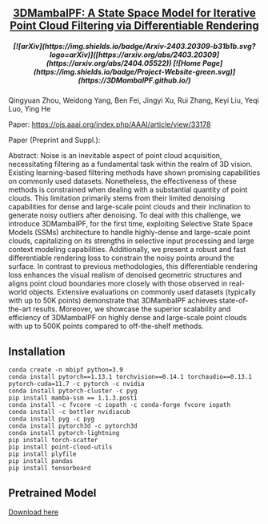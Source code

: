 <h2 align="center"> <a href="https://ojs.aaai.org/index.php/AAAI/article/view/33178">3DMambaIPF: A State Space Model for Iterative  <a href="https://ojs.aaai.org/index.php/AAAI/article/view/33178"> Point Cloud Filtering via Differentiable Rendering </a>
<h5 align="center">
[![arXiv](https://img.shields.io/badge/Arxiv-2403.20309-b31b1b.svg?logo=arXiv)]([https://arxiv.org/abs/2403.20309](https://arxiv.org/abs/2404.05522))
[![Home Page](https://img.shields.io/badge/Project-Website-green.svg)](https://3DMambaIPF.github.io/)
</h5>
Qingyuan Zhou, Weidong Yang, Ben Fei, Jingyi Xu, Rui Zhang, Keyi Liu, Yeqi Luo, Ying He

Paper: https://ojs.aaai.org/index.php/AAAI/article/view/33178

Paper (Preprint and Suppl.): 

Abstract: Noise is an inevitable aspect of point cloud acquisition, necessitating filtering as a fundamental task within the realm of 3D vision. Existing learning-based filtering methods have shown promising capabilities on commonly used datasets. Nonetheless, the effectiveness of these methods is constrained when dealing with a substantial quantity of point clouds. This limitation primarily stems from their limited denoising capabilities for dense and large-scale point clouds and their inclination to generate noisy outliers after denoising. To deal with this challenge, we introduce 3DMambaIPF, for the first time, exploiting Selective State Space Models (SSMs) architecture to handle highly-dense and large-scale point clouds, capitalizing on its strengths in selective input processing and large context modeling capabilities. Additionally, we present a robust and fast differentiable rendering loss to constrain the noisy points around the surface. In contrast to previous methodologies, this differentiable rendering loss enhances the visual realism of denoised geometric structures and aligns point cloud boundaries more closely with those observed in real-world objects. Extensive evaluations on commonly used datasets (typically with up to 50K points) demonstrate that 3DMambaIPF achieves state-of-the-art results. Moreover, we showcase the superior scalability and efficiency of 3DMambaIPF on highly dense and large-scale point clouds with up to 500K points compared to off-the-shelf methods.

## Installation
```
conda create -n mbipf python=3.9
conda install pytorch==1.13.1 torchvision==0.14.1 torchaudio==0.13.1 pytorch-cuda=11.7 -c pytorch -c nvidia
conda install pytorch-cluster -c pyg
pip install mamba-ssm == 1.1.3.post1
conda install -c fvcore -c iopath -c conda-forge fvcore iopath
conda install -c bottler nvidiacub
conda install pyg -c pyg
conda install pytorch3d -c pytorch3d
conda install pytorch-lightning
pip install torch-scatter
pip install point-cloud-utils
pip install plyfile
pip install pandas
pip install tensorboard
```

## Pretrained Model
[Download here](https://drive.google.com/file/d/11VJMq4zH56eWIaAe9YGvB8g9YLA9k35M/view?usp=sharing)
